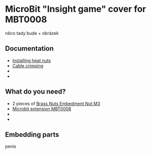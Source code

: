 # MicroBit "Insight game" cover for MBT0008

něco tady bude + obrázek

## Documentation

- [Installing heat nuts](https://markforged.com/resources/blog/heat-set-inserts)
- [Cable crimping](https://ratrig.dozuki.com/Guide/11.+Cable+Crimping/80)
-
-

## What do you need?

- 2 pieces of [Brass Nuts Embedment Nut M3]([https://campaign.aliexpress.com/wow/gcp/tesla-pc-new/index?UTABTest=aliabtest377151_530968&src=google&aff_fcid=1dc384c2bdbe43f0befc5a2ca668d34b-1686043097502-07426-UneMJZVf&aff_fsk=UneMJZVf&aff_platform=aaf&sk=UneMJZVf&aff_trace_key=1dc384c2bdbe43f0befc5a2ca668d34b-1686043097502-07426-UneMJZVf&terminal_id=eef46bfb7139416596905fa04a6f819b&wh_weex=true&wx_navbar_hidden=true&wx_navbar_transparent=true&ignoreNavigationBar=true&wx_statusbar_hidden=true&bt_src=ppc_direct_lp&scenario=pcBridgePPC&productId=1005003319414838&OLP=1085100208_f_group2&o_s_id=1085100208](https://www.aliexpress.com/item/1005004701945081.html?spm=a2g0o.productlist.main.21.58cb39c9E01Jto&algo_pvid=9677fcdb-77ba-4252-ae76-797251d3cdd5&algo_exp_id=9677fcdb-77ba-4252-ae76-797251d3cdd5-10&pdp_npi=3%40dis%21CZK%2121.04%219.28%21%21%21%21%21%402145294416867754224787503d07a9%2112000030156876634%21sea%21CZ%214140378214&curPageLogUid=RRf8QPvUNqCx)https://www.aliexpress.com/item/1005004701945081.html?spm=a2g0o.productlist.main.21.58cb39c9E01Jto&algo_pvid=9677fcdb-77ba-4252-ae76-797251d3cdd5&algo_exp_id=9677fcdb-77ba-4252-ae76-797251d3cdd5-10&pdp_npi=3%40dis%21CZK%2121.04%219.28%21%21%21%21%21%402145294416867754224787503d07a9%2112000030156876634%21sea%21CZ%214140378214&curPageLogUid=RRf8QPvUNqCx)
- [Microbit extension MBT0008](https://www.dfrobot.com/product-1867.html)
- 
-

## Embedding parts

penis
 
